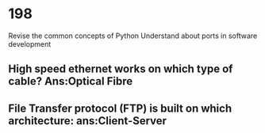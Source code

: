 # 198

Revise the common concepts of Python
Understand about ports in software development

High speed ethernet works on which type of cable?
Ans:Optical Fibre
----------------
File Transfer protocol (FTP) is built on which architecture:
ans:Client-Server
---------------

